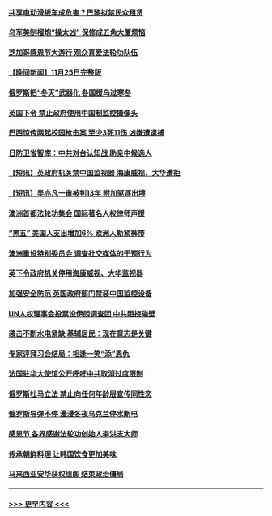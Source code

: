 #### [共享电动滑板车成危害？巴黎拟禁民众租赁](../pages/prog202/a103583865.md?t=11261550) 
#### [乌军美制榴炮“操太凶” 保修成五角大厦烦恼](../pages/prog202/a103583856.md?t=11261550) 
#### [芝加哥感恩节大游行 观众喜爱法轮功队伍](../pages/prog202/a103583588.md?t=11261550) 
#### [【晚间新闻】11月25日完整版](../pages/prog202/a103583678.md?t=11261550) 
#### [俄罗斯把“冬天”武器化 各国援乌过寒冬](../pages/prog202/a103583650.md?t=11261550) 
#### [英国下令 禁止政府使用中国制监控摄像头](../pages/prog202/a103583652.md?t=11261550) 
#### [巴西惊传两起校园枪击案 至少3死11伤 凶嫌遭逮捕](../pages/prog202/a103583608.md?t=11261550) 
#### [日防卫省智库：中共对台认知战 助亲中候选人](../pages/prog202/a103583410.md?t=11261550) 
#### [【短讯】英政府机关禁中国监视器 海康威视、大华遭拒](../pages/prog202/a103583412.md?t=11261550) 
#### [【短讯】吴亦凡一审被判13年 附加驱逐出境](../pages/prog202/a103583406.md?t=11261550) 
#### [澳洲首都法轮功集会 国际著名人权律师声援](../pages/prog202/a103583418.md?t=11261550) 
#### [“黑五” 美国人支出增加6% 欧洲人勒紧裤带](../pages/prog202/a103583262.md?t=11261550) 
#### [澳洲重设特别委员会 调查社交媒体的干预行为](../pages/prog202/a103583316.md?t=11261550) 
#### [英下令政府机关停用海康威视、大华监视器](../pages/prog202/a103583224.md?t=11261550) 
#### [加强安全防范 英国政府部门禁装中国监控设备](../pages/prog202/a103583110.md?t=11261550) 
#### [UN人权理事会投票设伊朗调查团 中共阻挠碰壁](../pages/prog202/a103583106.md?t=11261550) 
#### [袭击不断水电紧缺 基辅居民：现在意志是关键](../pages/prog202/a103583102.md?t=11261550) 
#### [专家评拜习会结局：相逢一笑“添”恩仇](../pages/prog202/a103583027.md?t=11261550) 
#### [法国驻华大使馆公开呼吁中共取消过度限制](../pages/prog202/a103582944.md?t=11261550) 
#### [俄罗斯杜马立法 禁止向任何年龄层宣传同性恋](../pages/prog202/a103582771.md?t=11261550) 
#### [俄罗斯导弹不停 漫漫冬夜乌克兰停水断电](../pages/prog202/a103582761.md?t=11261550) 
#### [感恩节 各界感谢法轮功创始人李洪志大师](../pages/prog202/a103582691.md?t=11261550) 
#### [传承朝鲜料理 让韩国饮食更加美味](../pages/prog202/a103582646.md?t=11261550) 
#### [马来西亚安华获权组阁 结束政治僵局](../pages/prog202/a103582639.md?t=11261550) 

----
#### [ >>> 更早内容 <<< ](../indexes/prog202-earlier.md)
